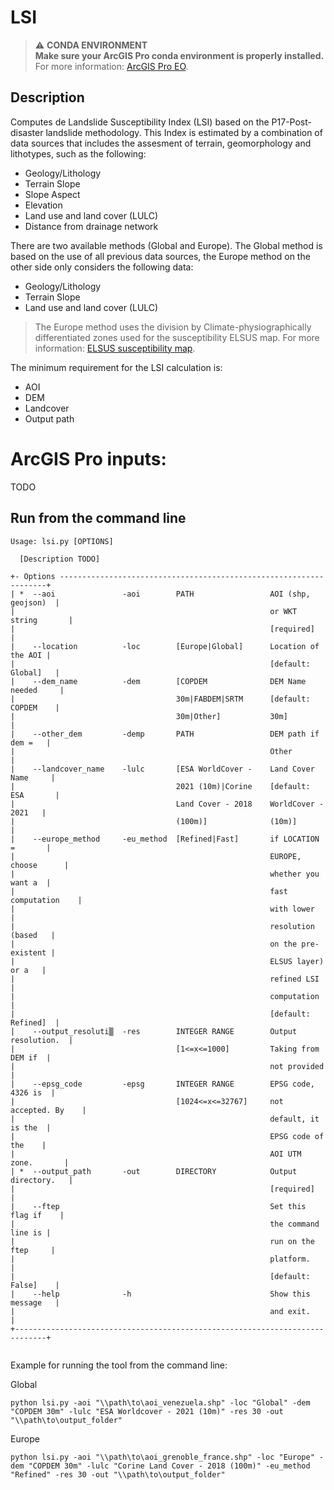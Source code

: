 # LSI

> :warning: **CONDA ENVIRONMENT**  
> **Make sure your ArcGIS Pro conda environment is properly installed.**  
> For more information: [ArcGIS Pro EO](https://lab.egeos-services.it/bitbucket/projects/CPP/repos/arcgis-pro-eo/browse).

## Description

Computes de Landslide Susceptibility Index (LSI) based on the P17-Post-disaster landslide methodology. 
This Index is estimated by a combination of data sources that includes the assesment of terrain, geomorphology and lithotypes, such as the following:

* Geology/Lithology
* Terrain Slope
* Slope Aspect
* Elevation
* Land use and land cover (LULC)
* Distance from drainage network

There are two available methods (Global and Europe). The Global method is based on the use of all previous data sources, the Europe method on the other side only considers the following data:
* Geology/Lithology
* Terrain Slope
* Land use and land cover (LULC)

> The Europe method uses the division by Climate-physiographically differentiated zones used for the susceptibility ELSUS map.
> For more information: [ELSUS susceptibility map](https://publications.jrc.ec.europa.eu/repository/handle/JRC91935).

The minimum requirement for the LSI calculation is:
* AOI
* DEM
* Landcover
* Output path

# ArcGIS Pro inputs:

TODO

## Run from the command line

```text
Usage: lsi.py [OPTIONS]

  [Description TODO]

+- Options -------------------------------------------------------------------+
| *  --aoi               -aoi        PATH                 AOI (shp, geojson)  |
|                                                         or WKT string       |
|                                                         [required]          |
|    --location          -loc        [Europe|Global]      Location of the AOI |
|                                                         [default: Global]   |
|    --dem_name          -dem        [COPDEM              DEM Name needed     |
|                                    30m|FABDEM|SRTM      [default: COPDEM    |
|                                    30m|Other]           30m]                |
|    --other_dem         -demp       PATH                 DEM path if dem =   |
|                                                         Other               |
|    --landcover_name    -lulc       [ESA WorldCover -    Land Cover Name     |
|                                    2021 (10m)|Corine    [default: ESA       |
|                                    Land Cover - 2018    WorldCover - 2021   |
|                                    (100m)]              (10m)]              |
|    --europe_method     -eu_method  [Refined|Fast]       if LOCATION =       |
|                                                         EUROPE, choose      |
|                                                         whether you want a  |
|                                                         fast computation    |
|                                                         with lower          |
|                                                         resolution (based   |
|                                                         on the pre-existent |
|                                                         ELSUS layer) or a   |
|                                                         refined LSI         |
|                                                         computation         |
|                                                         [default: Refined]  |
|    --output_resoluti▒  -res        INTEGER RANGE        Output resolution.  |
|                                    [1<=x<=1000]         Taking from DEM if  |
|                                                         not provided        |
|    --epsg_code         -epsg       INTEGER RANGE        EPSG code, 4326 is  |
|                                    [1024<=x<=32767]     not accepted. By    |
|                                                         default, it is the  |
|                                                         EPSG code of the    |
|                                                         AOI UTM zone.       |
| *  --output_path       -out        DIRECTORY            Output directory.   |
|                                                         [required]          |
|    --ftep                                               Set this flag if    |
|                                                         the command line is |
|                                                         run on the ftep     |
|                                                         platform.           |
|                                                         [default: False]    |
|    --help              -h                               Show this message   |
|                                                         and exit.           |
+-----------------------------------------------------------------------------+


```


Example for running the tool from the command line:

Global

```shell
python lsi.py -aoi "\\path\to\aoi_venezuela.shp" -loc "Global" -dem "COPDEM 30m" -lulc "ESA Worldcover - 2021 (10m)" -res 30 -out "\\path\to\output_folder"
```

Europe

```shell
python lsi.py -aoi "\\path\to\aoi_grenoble_france.shp" -loc "Europe" -dem "COPDEM 30m" -lulc "Corine Land Cover - 2018 (100m)" -eu_method "Refined" -res 30 -out "\\path\to\output_folder"
```


